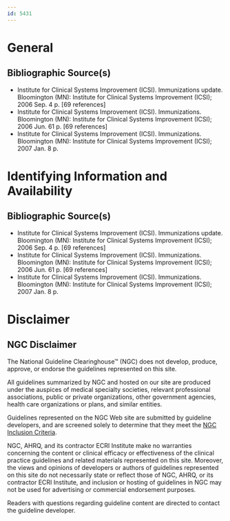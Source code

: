 ```yaml
---
id: 5431
---
```


# General

## Bibliographic Source(s)

- Institute for Clinical Systems Improvement (ICSI). Immunizations update. Bloomington (MN): Institute for Clinical Systems Improvement (ICSI); 2006 Sep. 4 p. [69 references]
- Institute for Clinical Systems Improvement (ICSI). Immunizations. Bloomington (MN): Institute for Clinical Systems Improvement (ICSI); 2006 Jun. 61 p. [69 references]
- Institute for Clinical Systems Improvement (ICSI). Immunizations. Bloomington (MN): Institute for Clinical Systems Improvement (ICSI); 2007 Jan. 8 p.

# Identifying Information and Availability

## Bibliographic Source(s)

- Institute for Clinical Systems Improvement (ICSI). Immunizations update. Bloomington (MN): Institute for Clinical Systems Improvement (ICSI); 2006 Sep. 4 p. [69 references]
- Institute for Clinical Systems Improvement (ICSI). Immunizations. Bloomington (MN): Institute for Clinical Systems Improvement (ICSI); 2006 Jun. 61 p. [69 references]
- Institute for Clinical Systems Improvement (ICSI). Immunizations. Bloomington (MN): Institute for Clinical Systems Improvement (ICSI); 2007 Jan. 8 p.

# Disclaimer

## NGC Disclaimer

The National Guideline Clearinghouse™ (NGC) does not develop, produce, approve, or endorse the guidelines represented on this site.

All guidelines summarized by NGC and hosted on our site are produced under the auspices of medical specialty societies, relevant professional associations, public or private organizations, other government agencies, health care organizations or plans, and similar entities.

Guidelines represented on the NGC Web site are submitted by guideline developers, and are screened solely to determine that they meet the [NGC Inclusion Criteria](/help-and-about/summaries/inclusion-criteria).

NGC, AHRQ, and its contractor ECRI Institute make no warranties concerning the content or clinical efficacy or effectiveness of the clinical practice guidelines and related materials represented on this site. Moreover, the views and opinions of developers or authors of guidelines represented on this site do not necessarily state or reflect those of NGC, AHRQ, or its contractor ECRI Institute, and inclusion or hosting of guidelines in NGC may not be used for advertising or commercial endorsement purposes.

Readers with questions regarding guideline content are directed to contact the guideline developer.


